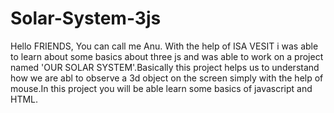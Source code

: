 # Solar-System-3js
Hello FRIENDS,
You can call me Anu.
With the help of ISA VESIT i was able to learn about some basics about three js and was able to work on 
a project named 'OUR SOLAR SYSTEM'.Basically this project helps us to understand how we are abl to observe a 
3d object on the screen simply with the help of mouse.In this project you will be able learn some basics of javascript and HTML.
